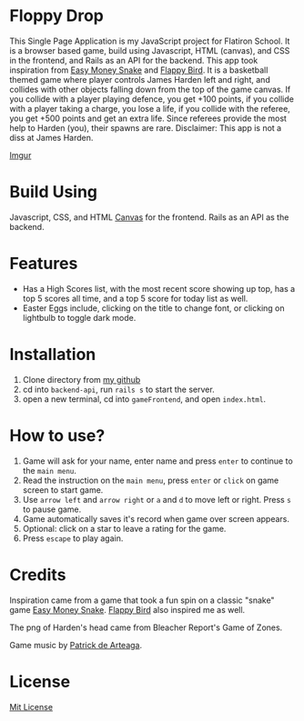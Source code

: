 # Floppy Drop

This Single Page Application is my JavaScript project for Flatiron School. It is a browser based game, build using Javascript, HTML (canvas), and CSS in the frontend, and Rails as an API for the backend. This app took inspiration from [Easy Money Snake](http://easymoneysnake.com/) and [Flappy Bird](https://flappybird.io/). It is a basketball themed game where player controls James Harden left and right, and collides with other objects falling down from the top of the game canvas. If you collide with a player playing defence, you get +100 points, if you collide with a player taking a charge, you lose a life, if you collide with the referee, you get +500 points and get an extra life. Since referees provide the most help to Harden (you), their spawns are rare. Disclaimer: This app is not a diss at James Harden.

[Imgur](https://imgur.com/37qaafC)

# Build Using

Javascript, CSS, and HTML [Canvas](https://www.w3schools.com/html/html5_canvas.asp) for the frontend.
Rails as an API as the backend.

# Features

- Has a High Scores list, with the most recent score showing up top, has a top 5 scores all time, and a top 5 score for today list as well.
- Easter Eggs include, clicking on the title to change font, or clicking on lightbulb to toggle dark mode.

# Installation

1. Clone directory from [my github](https://github.com/michaelcheny/Javascript-project)
2. cd into `backend-api`, run `rails s` to start the server.
3. open a new terminal, cd into `gameFrontend`, and open `index.html`.

# How to use?

1. Game will ask for your name, enter name and press `enter` to continue to the `main menu`.
2. Read the instruction on the `main menu`, press `enter` or `click` on game screen to start game.
3. Use `arrow left` and `arrow right` or `a` and `d` to move left or right. Press `s` to pause game.
4. Game automatically saves it's record when game over screen appears.
5. Optional: click on a star to leave a rating for the game.
6. Press `escape` to play again.

# Credits

Inspiration came from a game that took a fun spin on a classic "snake" game [Easy Money Snake](http://easymoneysnake.com/). [Flappy Bird](https://flappybird.io/) also inspired me as well.

The png of Harden's head came from Bleacher Report's Game of Zones.

Game music by [Patrick de Arteaga](patrickdearteaga.com).

# License

[Mit License](https://github.com/michaelcheny/Javascript-project/blob/master/LICENSE)
